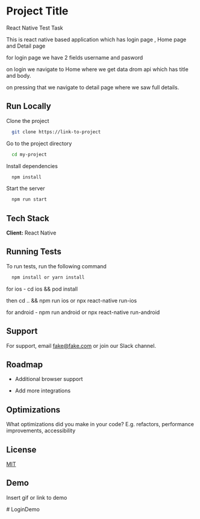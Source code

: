 
# Project Title

React Native Test Task 

This is react native based application which has login page , Home page and Detail page

for login page we have 2 fields username and pasword 

on login we navigate to Home where we get data drom api which has title and body.

on pressing that we navigate to detail page where we saw  full details.


## Run Locally

Clone the project

```bash
  git clone https://link-to-project
```

Go to the project directory

```bash
  cd my-project
```

Install dependencies

```bash
  npm install
```

Start the server

```bash
  npm run start
```


## Tech Stack

**Client:** React Native



## Running Tests

To run tests, run the following command

```bash
  npm install or yarn install
```

for ios - cd ios && pod install

then cd ..  && npm run ios or npx react-native run-ios


for android - npm run android or npx react-native run-android

## Support

For support, email fake@fake.com or join our Slack channel.


## Roadmap

- Additional browser support

- Add more integrations


## Optimizations

What optimizations did you make in your code? E.g. refactors, performance improvements, accessibility


## License

[MIT](https://choosealicense.com/licenses/mit/)


## Demo

Insert gif or link to demo

#   L o g i n D e m o 
 
 
